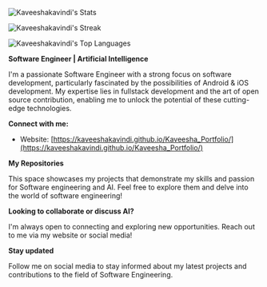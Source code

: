 

![Kaveeshakavindi's Stats](https://github-readme-stats.vercel.app/api?username=Kaveeshakavindi&theme=default&show_icons=true&hide_border=true&count_private=true)

![Kaveeshakavindi's Streak](https://github-readme-streak-stats.herokuapp.com/?user=Kaveeshakavindi&theme=default&hide_border=true)


![Kaveeshakavindi's Top Languages](https://github-readme-stats.vercel.app/api/top-langs/?username=Kaveeshakavindi&theme=default&show_icons=true&hide_border=true&layout=compact)

**Software Engineer | Artificial Intelligence**

I'm a passionate Software Engineer with a strong focus on software development, particularly fascinated by the possibilities of Android & iOS development. My expertise lies in fullstack development and the art of open source contribution, enabling me to unlock the potential of these cutting-edge technologies.

**Connect with me:**

* Website: [https://kaveeshakavindi.github.io/Kaveesha_Portfolio/](https://kaveeshakavindi.github.io/Kaveesha_Portfolio/)


**My Repositories**

This space showcases my projects that demonstrate my skills and passion for Software engineering and AI. Feel free to explore them and delve into the world of software engineering!

**Looking to collaborate or discuss AI?**

I'm always open to connecting and exploring new opportunities. Reach out to me via my website or social media!

**Stay updated**

Follow me on social media to stay informed about my latest projects and contributions to the field of Software Engineering.


